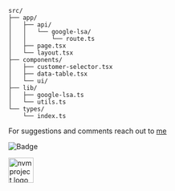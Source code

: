 ```
src/
├── app/
│   ├── api/
│   │   └── google-lsa/
│   │       └── route.ts
│   ├── page.tsx
│   └── layout.tsx
├── components/
│   ├── customer-selector.tsx
│   ├── data-table.tsx
│   └── ui/
├── lib/
│   ├── google-lsa.ts
│   └── utils.ts
└── types/
    └── index.ts
```

For suggestions and comments reach out to [me](mailto:ace.dev.100@gmail.com)

![Badge](https://badgen.net/badge/build/passing/green?icon=github)


<a href="https://allwebtech.in/">
  <picture>
    <source media="(prefers-color-scheme: dark)"/>
    <img src="https://allwebtech.in/logo.png" height="50" alt="nvm project logo" />
  </picture>
</a>